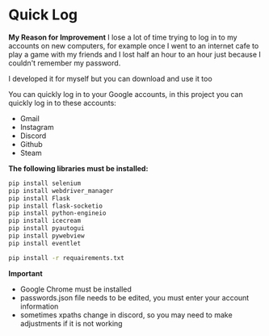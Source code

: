 # Quick Log

**My Reason for Improvement**
I lose a lot of time trying to log in to my accounts on new computers, for example once I went to an internet cafe to play a game with my friends and I lost half an hour to an hour just because I couldn't remember my password.

I developed it for myself but you can download and use it too





You can quickly log in to your Google accounts, in this project you can quickly log in to these accounts:
  - Gmail
  - Instagram
  - Discord
  - Github
  - Steam

**The following libraries must be installed:**

```bash
pip install selenium
pip install webdriver_manager
pip install Flask
pip install flask-socketio
pip install python-engineio
pip install icecream
pip install pyautogui
pip install pywebview
pip install eventlet
```

```bash
pip install -r requairements.txt
```


**Important**
- Google Chrome must be installed
- passwords.json file needs to be edited, you must enter your account information
- sometimes xpaths change in discord, so you may need to make adjustments if it is not working
